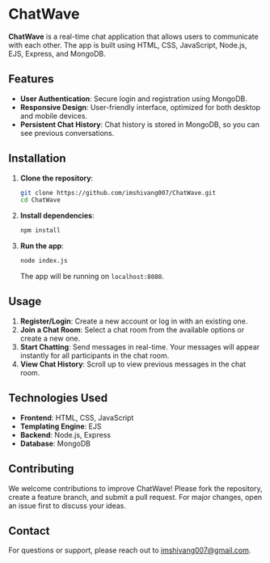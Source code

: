 # ChatWave

**ChatWave** is a real-time chat application that allows users to communicate with each other. The app is built using HTML, CSS, JavaScript, Node.js, EJS, Express, and MongoDB.

## Features

- **User Authentication**: Secure login and registration using MongoDB.
- **Responsive Design**: User-friendly interface, optimized for both desktop and mobile devices.
- **Persistent Chat History**: Chat history is stored in MongoDB, so you can see previous conversations.

## Installation

1. **Clone the repository**:
    ```bash
    git clone https://github.com/imshivang007/ChatWave.git
    cd ChatWave
    ```

2. **Install dependencies**:
    ```bash
    npm install
    ```

4. **Run the app**:
    ```bash
    node index.js
    ```
    The app will be running on `localhost:8080`.

## Usage

1. **Register/Login**: Create a new account or log in with an existing one.
2. **Join a Chat Room**: Select a chat room from the available options or create a new one.
3. **Start Chatting**: Send messages in real-time. Your messages will appear instantly for all participants in the chat room.
4. **View Chat History**: Scroll up to view previous messages in the chat room.

## Technologies Used

- **Frontend**: HTML, CSS, JavaScript
- **Templating Engine**: EJS
- **Backend**: Node.js, Express
- **Database**: MongoDB

## Contributing

We welcome contributions to improve ChatWave! Please fork the repository, create a feature branch, and submit a pull request. For major changes, open an issue first to discuss your ideas.


## Contact

For questions or support, please reach out to [imshivang007@gmail.com](mailto:your-email@example.com).
